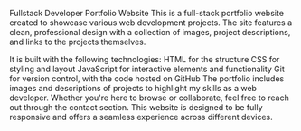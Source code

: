 Fullstack Developer Portfolio Website
This is a full-stack portfolio website created to showcase various web development projects.
The site features a clean, professional design with a collection of images, project descriptions, and links to the projects themselves. 

It is built with the following technologies:
HTML for the structure
CSS for styling and layout
JavaScript for interactive elements and functionality
Git for version control, with the code hosted on GitHub
The portfolio includes images and descriptions of projects to highlight my skills as a web developer. 
Whether you're here to browse or collaborate, feel free to reach out through the contact section. This website is designed to be fully responsive and offers a seamless experience across different devices.

